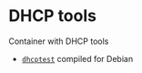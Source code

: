 # DHCP tools

Container with DHCP tools

- [`dhcptest`](https://github.com/CyberShadow/dhcptest) compiled for Debian
